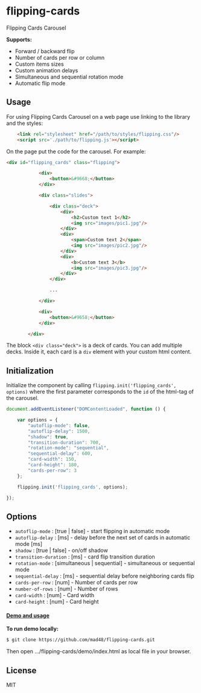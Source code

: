 # flipping-cards

Flipping Cards Carousel

**Supports:**

- Forward / backward flip
- Number of cards per row or column
- Custom items sizes
- Custom animation delays
- Simultaneous and  sequential rotation mode
- Automatic flip mode

## Usage

For using Flipping Cards Carousel on a web page use linking to the library and the styles:

```html
    <link rel="stylesheet" href="/path/to/styles/flipping.css"/>
    <script src='./path/to/flipping.js'></script>
```

On the page put the code for the carousel. For example:

```html
<div id="flipping_cards" class="flipping">

            <div>
                <button>&#9668;</button>
            </div>

            <div class="slides">

                <div class="deck">
                    <div>
                        <h2>Custom text 1</h2>
                        <img src="images/pic1.jpg"/>
                    </div>
                    <div>
                        <span>Custom text 2</span>
                        <img src="images/pic2.jpg"/>
                    </div>
                    <div>
                        <b>Custom text 3</b>
                        <img src="images/pic3.jpg"/>
                    </div>
                </div>

                ...

            </div>

            <div>
                <button>&#9658;</button>
            </div>

        </div>
```

The block `<div class="deck">` is a deck of cards. You can add multiple decks. Inside it, each card is a `div` element with your custom html content.

## Initialization

Initialize the component by calling `flipping.init('flipping_cards', options)` where the first parameter corresponds to the `id` of the html-tag of the carousel.

```javascript
document.addEventListener("DOMContentLoaded", function () {

    var options = {
        "autoflip-mode": false,
        "autoflip-delay": 1500,
        "shadow": true,
        "transition-duration": 700,
        "rotation-mode": "sequential",
        "sequential-delay": 600,
        "card-width": 150,
        "card-height": 180,
        "cards-per-row": 3
    };

    flipping.init('flipping_cards', options);

});
```

## Options

- `autoflip-mode` : [true | false] - start flipping in automatic mode
- `autoflip-delay` : [ms] - delay before the next set of cards in automatic mode [ms]
- `shadow` : [true | false] - on/off shadow
- `transition-duration` : [ms] - card flip transition duration
- `rotation-mode` : [simultaneous | sequential] - simultaneous or sequential mode
- `sequential-delay` : [ms] - sequential delay before neighboring cards flip
- `cards-per-row` : [num] - Number of cards per row
- `number-of-rows` : [num] - Number of rows
- `card-width` : [num] - Card width
- `card-height` : [num] - Card height


#### [Demo and usage]


**To run demo locally:**


```sh
$ git clone https://github.com/mad48/flipping-cards.git
```


Then open .../flipping-cards/demo/index.html as local file in your browser.

License
----

MIT

[//]: #

[Demo and usage]: <https://mad48.github.io/flipping-cards/demo/index.html>

